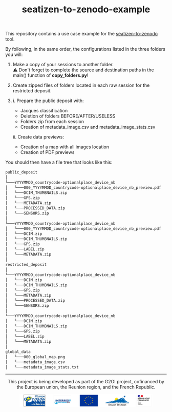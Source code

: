 <div align="center">

# seatizen-to-zenodo-example


</div>
</br>

This repository contains a use case example for the [seatizen-to-zenodo](https://github.com/IRDG2OI/seatizen-to-zenodo) tool.

By following, in the same order, the configurations listed in the three folders you will:

1. Make a copy of your sessions to another folder. <br/>
:warning: Don't forget to complete the source and destination paths in the main() function of **copy_folders.py**!
2. Create zipped files of folders located in each raw session for the restricted deposit.
3. i. Prepare the public deposit with: <br/>

    - Jacques classification
    - Deletion of folders BEFORE/AFTER/USELESS
    - Folders zip from each session
    - Creation of metadata_image.csv and metadata_image_stats.csv

    ii. Create data previews: <br>

    - Creation of a map with all images location
    - Creation of PDF previews

You should then have a file tree that looks like this:
```
public_deposit
│
└───YYYYMMDD_countrycode-optionalplace_device_nb
│   └───000_YYYYMMDD_countrycode-optionalplace_device_nb_preview.pdf
│   └───DCIM_THUMBNAILS.zip
│   └───GPS.zip
│   └───METADATA.zip
│   └───PROCESSED_DATA.zip
│   └───SENSORS.zip
│
└───YYYYMMDD_countrycode-optionalplace_device_nb
│   └───000_YYYYMMDD_countrycode-optionalplace_device_nb_preview.pdf
│   └───DCIM.zip
│   └───DCIM_THUMBNAILS.zip
│   └───GPS.zip
│   └───LABEL.zip
│   └───METADATA.zip
│
restricted_deposit
│
└───YYYYMMDD_countrycode-optionalplace_device_nb
│   └───DCIM.zip
│   └───DCIM_THUMBNAILS.zip
│   └───GPS.zip
│   └───METADATA.zip
│   └───PROCESSED_DATA.zip
│   └───SENSORS.zip
│
└───YYYYMMDD_countrycode-optionalplace_device_nb
│   └───DCIM.zip
│   └───DCIM_THUMBNAILS.zip
│   └───GPS.zip
│   └───LABEL.zip
│   └───METADATA.zip
│
global_data
│   └───000_global_map.png
│   └───metadata_image.csv
│   └───metadata_image_stats.txt
```
---
<div align="center">

This project is being developed as part of the G2OI project, cofinanced by the European union, the Reunion region, and the French Republic.

<img src="https://github.com/IRDG2OI/seatizen-to-zenodo/blob/main/docs/logos_partenaires.png?raw=True" height="40px">

</div>